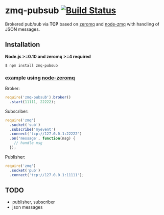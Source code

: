 zmq-pubsub [![Build Status](https://secure.travis-ci.org/Horsed/zmq-pubsub.png)](http://travis-ci.org/Horsed/zmq-pubsub)
==========

Brokered pub/sub via **TCP** based on [zeromq](http://zeromq.org/) and [node-zmq](https://github.com/JustinTulloss/zeromq.node) with handling of JSON messages.

## Installation

  **Node.js >=0.10 and zeromq >=4 required**

    $ npm install zmq-pubsub

### example using [node-zeromq](https://github.com/JustinTulloss/zeromq.node)

  Broker:
  ```js
  require('zmq-pubsub').broker()
    .start(11111, 22222);
  ```
  Subscriber:
  ```js
  require('zmq')
    .socket('sub')
    .subscribe('myevent')
    .connect('tcp://127.0.0.1:22222')
    .on('message', function(msg) {
      // handle msg
    });
  ```

  Publisher:
  ```js
  require('zmq')
    .socket('pub')
    .connect('tcp://127.0.0.1:11111');
  ```

## TODO
* publisher, subscriber
* json messages